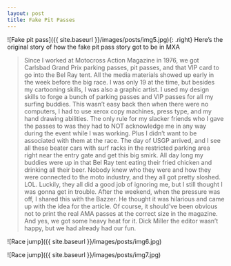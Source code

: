 ```yaml
---
layout: post
title: Fake Pit Passes
---
```


![Fake pit pass]({{ site.baseurl }}/images/posts/img5.jpg){: .right}
Here’s the original story of  how the fake pit pass story got to be in MXA

> Since I worked at Motocross Action Magazine in 1976, we got  Carlsbad Grand Prix parking passes, pit passes, and that VIP card to go into the Bel Ray tent. All the media materials showed up early in the week before the big race. I was only 19 at the time, but besides my cartooning skills, I was also a graphic artist. I used my design skills to forge a bunch of parking passes and VIP passes for all my surfing buddies. This wasn’t easy back then when there were no computers, I had to use xerox copy machines, press type, and my hand drawing abilities. The only rule for my slacker friends who I gave the passes to was they had to NOT acknowledge me in any way during the event while I was working. Plus I didn’t want to be associated with them at the race. The day of USGP arrived, and I see all these beater cars with surf racks in the restricted parking area right near the entry gate and get this big smirk. All day long my buddies were up in that Bel Ray tent eating their fried chicken and drinking all their beer. Nobody knew who they were and how they were connected to the moto industry, and they all got pretty sloshed. LOL. Luckily, they all did a good job of ignoring me, but I still thought I was gonna get in trouble. After the weekend, when the pressure was off, I shared this with the Bazzer. He thought it was hilarious and came up with the idea for the article. Of course, it should’ve been obvious not to print the real AMA passes at the correct size in the magazine. And yes, we got some heavy heat for it. Dick Miller the editor wasn’t happy, but we had already had our fun.

![Race jump]({{ site.baseurl }}/images/posts/img6.jpg)

![Race jump]({{ site.baseurl }}/images/posts/img7.jpg)